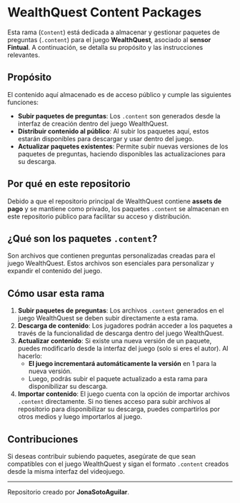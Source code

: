 # WealthQuest Content Packages

Esta rama (`Content`) está dedicada a almacenar y gestionar paquetes de preguntas (`.content`) para el juego **WealthQuest**, asociado al **sensor Fintual**. A continuación, se detalla su propósito y las instrucciones relevantes.

## Propósito

El contenido aquí almacenado es de acceso público y cumple las siguientes funciones:

- **Subir paquetes de preguntas**: Los `.content` son generados desde la interfaz de creación dentro del juego WealthQuest.
- **Distribuir contenido al público**: Al subir los paquetes aquí, estos estarán disponibles para descargar y usar dentro del juego.
- **Actualizar paquetes existentes**: Permite subir nuevas versiones de los paquetes de preguntas, haciendo disponibles las actualizaciones para su descarga.

## Por qué en este repositorio

Debido a que el repositorio principal de WealthQuest contiene **assets de pago** y se mantiene como privado, los paquetes `.content` se almacenan en este repositorio público para facilitar su acceso y distribución.

## ¿Qué son los paquetes `.content`?

Son archivos que contienen preguntas personalizadas creadas para el juego WealthQuest. Estos archivos son esenciales para personalizar y expandir el contenido del juego.

## Cómo usar esta rama

1. **Subir paquetes de preguntas**: Los archivos `.content` generados en el juego WealthQuest se deben subir directamente a esta rama.
2. **Descarga de contenido**: Los jugadores podrán acceder a los paquetes a través de la funcionalidad de descarga dentro del juego WealthQuest.
3. **Actualizar contenido**: Si existe una nueva versión de un paquete, puedes modificarlo desde la interfaz del juego (solo si eres el autor). Al hacerlo:
   - **El juego incrementará automáticamente la versión** en 1 para la nueva versión.
   - Luego, podrás subir el paquete actualizado a esta rama para disponibilizar su descarga.
4. **Importar contenido**: El juego cuenta con la opción de importar archivos `.content` directamente. Si no tienes acceso para subir archivos al repositorio para disponibilizar su descarga, puedes compartirlos por otros medios y luego importarlos al juego.

## Contribuciones

Si deseas contribuir subiendo paquetes, asegúrate de que sean compatibles con el juego WealthQuest y sigan el formato `.content` creados desde la misma interfaz del videojuego.

---
Repositorio creado por **JonaSotoAguilar**.
